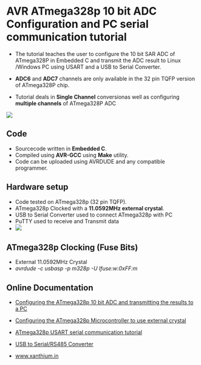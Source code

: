 # AVR ATmega328p 10 bit ADC Configuration and PC serial communication tutorial

 - The tutorial teaches the user to configure the 10 bit SAR ADC of ATmega328P in Embedded C and transmit the ADC result to Linux /Windows PC using USART and a USB to Serial Converter.

 - **ADC6** and **ADC7** channels are only available in the 32 pin TQFP version of ATmega328P chip.

 - Tutorial deals in **Single Channel** conversionas well as configuring **multiple channels** of ATmega328P ADC

<img src = "https://www.xanthium.in/sites/default/files/site-images/atmega328p-adc-config-tutorial/atmega32-adc-data-acquisution-tutorial.jpg"/>

## Code

- Sourcecode written in **Embedded C**. 
- Compiled using **AVR-GCC** using **Make** utility.
- Code can be uploaded using AVRDUDE and any compatible programmer.

## Hardware setup

- Code tested on ATmega328p (32 pin TQFP).
- ATmega328p Clocked with a **11.0592MHz external crystal**.
- USB to Serial Converter used to connect ATmega328p with PC 
- PuTTY used to receive and Transmit data
- <img src = "https://www.xanthium.in/sites/default/files/site-images/atmega328p-adc-config-tutorial/atmega328p-adc-data-serial-putty.jpg"/>

## ATmega328p Clocking (Fuse Bits)
- External 11.0592MHz Crystal
- *avrdude -c usbasp -p m328p -U lfuse:w:0xFF:m*

## Online Documentation

- <a href="https://www.xanthium.in/how-to-configuring-atmega328p-fuse-low-byte-embedded-design-use-external-crystal-fuse-settings">Configuring the ATmega328p 10 bit ADC and transmitting the results to a PC</a>

- <a href="https://www.xanthium.in/how-to-configuring-atmega328p-fuse-low-byte-embedded-design-use-external-crystal-fuse-settings">Configuring the ATmega328p Microcontroller to use external crystal</a>

- <a href ="https://www.xanthium.in/how-to-avr-atmega328p-microcontroller-usart-uart-embedded-programming-avrgcc">ATmega328p USART serial communication tutorial</a>

- <a href="https://www.xanthium.in/USB-to-Serial-RS232-RS485-Converter">USB to Serial/RS485 Converter</a>

- www.xanthium.in


